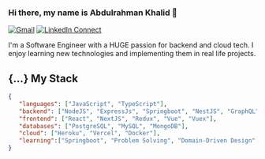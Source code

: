 ### Hi there, my name is Abdulrahman Khalid 👋

[![Gmail](https://img.shields.io/badge/%20-Send%20Mail-black?color=14171A&labelColor=ef5350&logo=gmail&logoColor=ffffff)](mailto:abdulrahmankhalid019@gmail.com?subject=From%20GitHub&cc=abdulrahmankhalid019@gmail.com&body=Hi,%20there.%20Found%20you%20from%20GitHub.)
[![LinkedIn Connect](https://img.shields.io/badge/%20-Connect-black?color=14171A&labelColor=212121&logo=linkedin&logoColor=ffffff)](https://www.linkedin.com/in/abdulrahman-khalid-394400177/)

I'm a Software Engineer with a HUGE passion for backend and cloud tech. I enjoy learning new technologies and implementing them in real life projects. 

## {...} My Stack

```json
{
   "languages": ["JavaScript", "TypeScript"],
   "backend": ["NodeJS", "ExpressJs", "Springboot", "NestJS", "GraphQL", "Microservices", "Message-Queues"],
   "frontend": ["React", "NextJS", "Redux", "Vue", "Vuex"],
   "databases": ["PostgreSQL", "MySQL", "MongoDB"],
   "cloud": ["Heroku", "Vercel", "Docker"],
   "learning":["Springboot", "Problem Solving", "Domain-Driven Design", "CQRS", "Redis", "AWS", "GoLang", "Code Design"]
}
```

